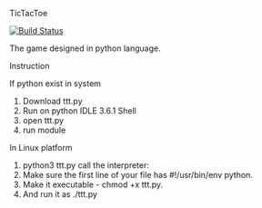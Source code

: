 TicTacToe

[![Build Status](https://travis-ci.org/rutujar/TicTacToe.svg?branch=master)](https://travis-ci.org/rutujar/TicTacToe)



The game designed in python language.

Instruction

If python exist in system
1. Download ttt.py
2. Run on python IDLE 3.6.1 Shell
3. open ttt.py
4. run module

In Linux platform
1. python3 ttt.py
  call the interpreter: 
2. Make sure the first line of your file has #!/usr/bin/env python.
3. Make it executable - chmod +x ttt.py.
4. And run it as ./ttt.py
